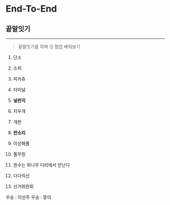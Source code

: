 # End-To-End
## **끝말잇기**
<hr>

> 끝말잇기를 하며 깃 협업 배워보기

1. 단소
2. 소피
3. 피카츄
4. 터미널
5. **널판지**
6. 지우개
7. 개판
8. **판소리**





















1. 이상해풀
2. 풀무원
3. 원수는 외나무 다리에서 만난다
4. 다다익선
5. 선거위원회


우승 : 이선주
우승 : 뚱이
